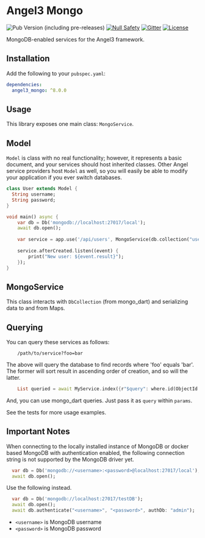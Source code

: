 # Angel3 Mongo

![Pub Version (including pre-releases)](https://img.shields.io/pub/v/angel3_mongo?include_prereleases)
[![Null Safety](https://img.shields.io/badge/null-safety-brightgreen)](https://dart.dev/null-safety)
[![Gitter](https://img.shields.io/gitter/room/angel_dart/discussion)](https://gitter.im/angel_dart/discussion)
[![License](https://img.shields.io/github/license/dart-backend/angel)](https://github.com/dart-backend/angel/tree/master/packages/mongo/LICENSE)

MongoDB-enabled services for the Angel3 framework.

## Installation

Add the following to your `pubspec.yaml`:

```yaml
dependencies:
  angel3_mongo: ^8.0.0
```

## Usage

This library exposes one main class: `MongoService`.

## Model

`Model` is class with no real functionality; however, it represents a basic document, and your services should host inherited classes. Other Angel service providers host `Model` as well, so you will easily be able to modify your application if you ever switch databases.

```dart
class User extends Model {
  String username;
  String password;
}

void main() async {
    var db = Db('mongodb://localhost:27017/local');
    await db.open();
    
    var service = app.use('/api/users', MongoService(db.collection("users")));
    
    service.afterCreated.listen((event) {
        print("New user: ${event.result}");
    });
}
```

## MongoService

This class interacts with `DbCollection` (from mongo_dart) and serializing data to and from Maps.

## Querying

You can query these services as follows:

```curl
    /path/to/service?foo=bar
```

The above will query the database to find records where 'foo' equals 'bar'. The former will sort result in ascending order of creation, and so will the latter.

```dart
    List queried = await MyService.index({r"$query": where.id(ObjectId.fromHexString("some hex string"})));
```

And, you can use mongo_dart queries. Just pass it as `query` within `params`.

See the tests for more usage examples.

## **Important Notes**

When connecting to the locally installed instance of MongoDB or docker based MongoDB with authentication enabled, the following connection string is not supported by the MongoDB driver yet.

```dart
  var db = Db('mongodb://<username>:<password>@localhost:27017/local');
  await db.open();
```

Use the following instead.

```dart
  var db = Db('mongodb://localhost:27017/testDB');
  await db.open();
  await db.authenticate("<username>", "<password>", authDb: "admin");
```

* `<username>` is MongoDB username
* `<password>` is MongoDB password
